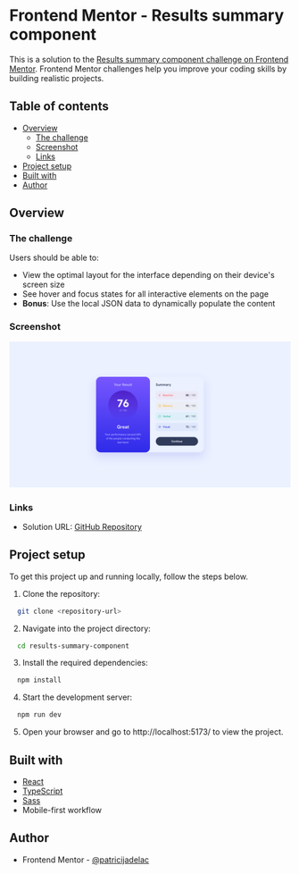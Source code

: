 # Frontend Mentor - Results summary component

This is a solution to the [Results summary component challenge on Frontend Mentor](https://www.frontendmentor.io/challenges/results-summary-component-CE_K6s0maV). Frontend Mentor challenges help you improve your coding skills by building realistic projects.

## Table of contents

- [Overview](#overview)
  - [The challenge](#the-challenge)
  - [Screenshot](#screenshot)
  - [Links](#links)
- [Project setup](#project-setup)
- [Built with](#built-with)
- [Author](#author)

## Overview

### The challenge

Users should be able to:

- View the optimal layout for the interface depending on their device's screen size
- See hover and focus states for all interactive elements on the page
- **Bonus**: Use the local JSON data to dynamically populate the content

### Screenshot

![Screenshot](./public/screenshot.png)

### Links

- Solution URL: [GitHub Repository](https://github.com/patricijadelac/results-summary-component)

## Project setup

To get this project up and running locally, follow the steps below.

1. Clone the repository:

```bash
  git clone <repository-url>
```

2. Navigate into the project directory:

```bash
  cd results-summary-component
```

3. Install the required dependencies:

```bash
  npm install
```

4. Start the development server:

```bash
  npm run dev
```

5. Open your browser and go to http://localhost:5173/ to view the project.

## Built with

- [React](https://reactjs.org/)
- [TypeScript](https://www.typescriptlang.org/)
- [Sass](https://sass-lang.com/)
- Mobile-first workflow

## Author

- Frontend Mentor - [@patricijadelac](https://www.frontendmentor.io/profile/patricijadelac)
